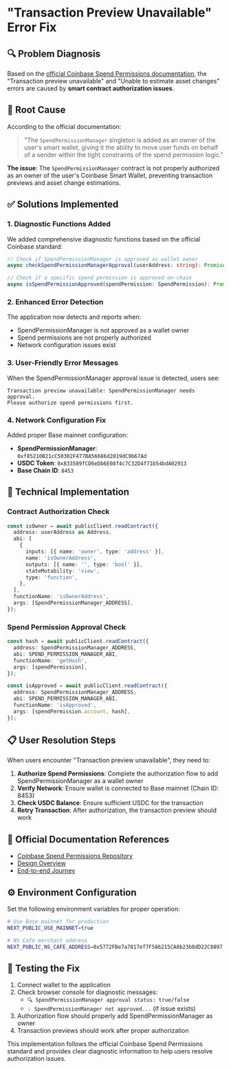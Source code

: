 # "Transaction Preview Unavailable" Error Fix

## 🔍 Problem Diagnosis

Based on the [official Coinbase Spend Permissions documentation](https://github.com/coinbase/spend-permissions/tree/main), the "Transaction preview unavailable" and "Unable to estimate asset changes" errors are caused by **smart contract authorization issues**.

## 🚨 Root Cause

According to the official documentation:

> "The `SpendPermissionManager` singleton is added as an owner of the user's smart wallet, giving it the ability to move user funds on behalf of a sender within the tight constraints of the spend permission logic."

**The issue**: The `SpendPermissionManager` contract is not properly authorized as an owner of the user's Coinbase Smart Wallet, preventing transaction previews and asset change estimations.

## ✅ Solutions Implemented

### 1. **Diagnostic Functions Added**

We added comprehensive diagnostic functions based on the official Coinbase standard:

```typescript
// Check if SpendPermissionManager is approved as wallet owner
async checkSpendPermissionManagerApproval(userAddress: string): Promise<boolean>

// Check if a specific spend permission is approved on-chain  
async isSpendPermissionApproved(spendPermission: SpendPermission): Promise<boolean>
```

### 2. **Enhanced Error Detection**

The application now detects and reports when:

- SpendPermissionManager is not approved as a wallet owner
- Spend permissions are not properly authorized
- Network configuration issues exist

### 3. **User-Friendly Error Messages**

When the SpendPermissionManager approval issue is detected, users see:

```
Transaction preview unavailable: SpendPermissionManager needs approval. 
Please authorize spend permissions first.
```

### 4. **Network Configuration Fix**

Added proper Base mainnet configuration:

- **SpendPermissionManager**: `0xf85210B21cC50302F477BA56686d2019dC9b67Ad`
- **USDC Token**: `0x833589fCD6eDb6E08f4c7C32D4f71b54bdA02913`
- **Base Chain ID**: `8453`

## 🔧 Technical Implementation

### Contract Authorization Check

```typescript
const isOwner = await publicClient.readContract({
  address: userAddress as Address,
  abi: [
    {
      inputs: [{ name: 'owner', type: 'address' }],
      name: 'isOwnerAddress', 
      outputs: [{ name: '', type: 'bool' }],
      stateMutability: 'view',
      type: 'function',
    },
  ],
  functionName: 'isOwnerAddress',
  args: [SpendPermissionManager_ADDRESS],
});
```

### Spend Permission Approval Check

```typescript
const hash = await publicClient.readContract({
  address: SpendPermissionManager_ADDRESS,
  abi: SPEND_PERMISSION_MANAGER_ABI,
  functionName: 'getHash',
  args: [spendPermission],
});

const isApproved = await publicClient.readContract({
  address: SpendPermissionManager_ADDRESS, 
  abi: SPEND_PERMISSION_MANAGER_ABI,
  functionName: 'isApproved',
  args: [spendPermission.account, hash],
});
```

## 📋 User Resolution Steps

When users encounter "Transaction preview unavailable", they need to:

1. **Authorize Spend Permissions**: Complete the authorization flow to add SpendPermissionManager as a wallet owner
2. **Verify Network**: Ensure wallet is connected to Base mainnet (Chain ID: 8453)
3. **Check USDC Balance**: Ensure sufficient USDC for the transaction
4. **Retry Transaction**: After authorization, the transaction preview should work

## 🔗 Official Documentation References

- [Coinbase Spend Permissions Repository](https://github.com/coinbase/spend-permissions/tree/main)
- [Design Overview](https://github.com/coinbase/spend-permissions/tree/main#design-overview)
- [End-to-end Journey](https://github.com/coinbase/spend-permissions/tree/main#end-to-end-journey)

## ⚙️ Environment Configuration

Set the following environment variables for proper operation:

```bash
# Use Base mainnet for production
NEXT_PUBLIC_USE_MAINNET=true

# NS Cafe merchant address
NEXT_PUBLIC_NS_CAFE_ADDRESS=0x5772FBe7a7817ef7F586215CA8b23b8dD22C8897
```

## 🧪 Testing the Fix

1. Connect wallet to the application
2. Check browser console for diagnostic messages:
   - `🔍 SpendPermissionManager approval status: true/false`
   - `💡 SpendPermissionManager not approved...` (if issue exists)
3. Authorization flow should properly add SpendPermissionManager as owner
4. Transaction previews should work after proper authorization

This implementation follows the official Coinbase Spend Permissions standard and provides clear diagnostic information to help users resolve authorization issues.
